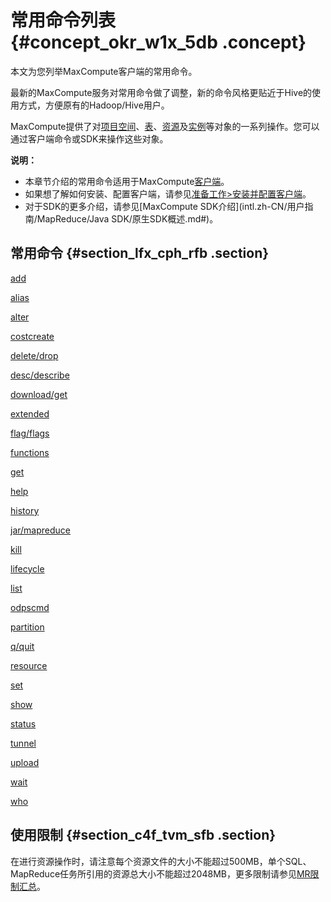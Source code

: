 # 常用命令列表 {#concept_okr_w1x_5db .concept}

本文为您列举MaxCompute客户端的常用命令。

最新的MaxCompute服务对常用命令做了调整，新的命令风格更贴近于Hive的使用方式，方便原有的Hadoop/Hive用户。

MaxCompute提供了对[项目空间](intl.zh-CN/用户指南/常用命令/项目空间操作.md#)、[表](intl.zh-CN/用户指南/常用命令/表操作.md#)、[资源](intl.zh-CN/用户指南/常用命令/资源操作.md#)及[实例](intl.zh-CN/用户指南/常用命令/实例操作.md#)等对象的一系列操作。您可以通过客户端命令或SDK来操作这些对象。

**说明：** 

-   本章节介绍的常用命令适用于MaxCompute[客户端](../../../../intl.zh-CN/工具及下载/客户端.md#)。
-   如果想了解如何安装、配置客户端，请参见[准备工作\>安装并配置客户端](../../../../intl.zh-CN/准备工作/安装并配置客户端.md#)。
-   对于SDK的更多介绍，请参见[MaxCompute SDK介绍](intl.zh-CN/用户指南/MapReduce/Java SDK/原生SDK概述.md#)。

## 常用命令 {#section_lfx_cph_rfb .section}

[add](intl.zh-CN/用户指南/常用命令/资源操作.md#section_lqp_41f_vdb)

[alias](intl.zh-CN/用户指南/常用命令/其他操作.md#section_kcp_t2f_vdb)

[alter](intl.zh-CN/用户指南/SQL/DDL语句/表操作.md#section_k4t_2w1_wdb)

[cost](intl.zh-CN/用户指南/常用命令/其他操作.md#section_xm2_sgf_vdb)[create](intl.zh-CN/用户指南/常用命令/表操作.md#section_wpz_zk2_vdb)

[delete/drop](intl.zh-CN/用户指南/常用命令/资源操作.md#section_nbx_kbf_vdb)

[desc/describe](intl.zh-CN/用户指南/常用命令/表操作.md#section_lln_ql2_vdb)

[download/get](intl.zh-CN/用户指南/常用命令/资源操作.md#section_il1_rbf_vdb)

[extended](intl.zh-CN/用户指南/常用命令/表操作.md#section_lln_ql2_vdb)

[flag/flags](intl.zh-CN/用户指南/常用命令/Set操作.md#section_ft4_jff_vdb)

[functions](intl.zh-CN/用户指南/常用命令/函数操作.md#)

[get](intl.zh-CN/用户指南/常用命令/其他操作.md#)

[help](../../../../intl.zh-CN/工具及下载/客户端.md#section_p5h_41x_5db)

[history](intl.zh-CN/用户指南/数据上传下载/Tunnel命令操作.md#section_wzb_xxf_vdb)

[jar/mapreduce](intl.zh-CN/用户指南/MapReduce/功能介绍/作业提交.md#)

[kill](intl.zh-CN/用户指南/常用命令/实例操作.md#section_apd_ty2_vdb)

[lifecycle](intl.zh-CN/用户指南/SQL/DDL语句/生命周期操作.md#)

[list](intl.zh-CN/用户指南/常用命令/资源操作.md#section_t5b_mbf_vdb)

[odpscmd](../../../../intl.zh-CN/工具及下载/客户端.md#section_u5h_41x_5db)

[partition](intl.zh-CN/用户指南/常用命令/表操作.md#section_bwc_bv2_vdb)

[q/quit](../../../../intl.zh-CN/工具及下载/客户端.md#section_ovh_41x_5db)

[resource](intl.zh-CN/用户指南/常用命令/资源操作.md#)

[set](intl.zh-CN/用户指南/常用命令/Set操作.md#)

[show](intl.zh-CN/用户指南/常用命令/表操作.md#section_nw1_m52_vdb)

[status](intl.zh-CN/用户指南/常用命令/实例操作.md#)

[tunnel](intl.zh-CN/用户指南/数据上传下载/Tunnel命令操作.md#)

[upload](intl.zh-CN/用户指南/数据上传下载/Tunnel命令操作.md#ul_ics_btf_vdb)

[wait](intl.zh-CN/用户指南/常用命令/实例操作.md#)

[who](intl.zh-CN/安全指南/安全功能详解/安全相关语句汇总/项目空间的权限管理.md#table_hw5_wj1_wdb)

## 使用限制 {#section_c4f_tvm_sfb .section}

在进行资源操作时，请注意每个资源文件的大小不能超过500MB，单个SQL、MapReduce任务所引用的资源总大小不能超过2048MB，更多限制请参见[MR限制汇总](intl.zh-CN/用户指南/MapReduce/MR限制项汇总.md#)。

